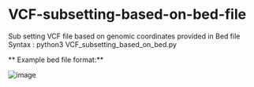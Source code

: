 # VCF-subsetting-based-on-bed-file
Sub setting VCF file based on genomic coordinates provided in Bed file 
Syntax : python3 VCF_subsetting_based_on_bed.py <vcf file> <bed file>
  
**  Example bed file format:**

![image](https://user-images.githubusercontent.com/28775438/138876675-aa106bc9-d508-44e6-b0e6-0b0ab9792a1d.png)
